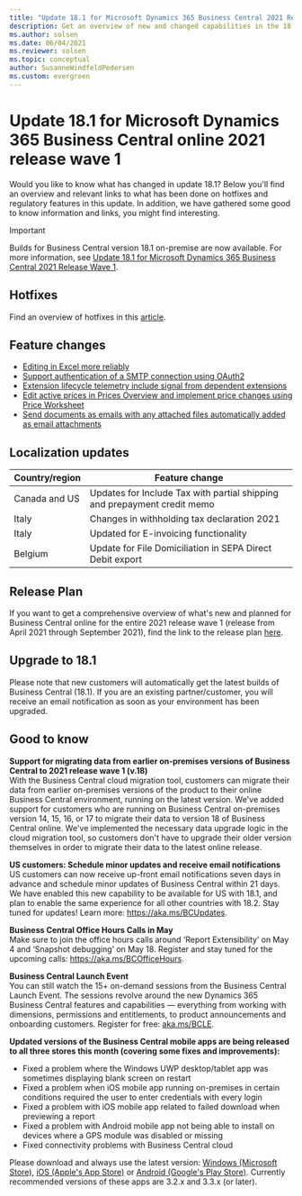 ```yaml
---
title: "Update 18.1 for Microsoft Dynamics 365 Business Central 2021 Release Wave 1"
description: Get an overview of new and changed capabilities in the 18.1 update of Business Central online, which is part of 2021 release wave 1.
ms.author: solsen
ms.date: 06/04/2021
ms.reviewer: solsen
ms.topic: conceptual
author: SusanneWindfeldPedersen
ms.custom: evergreen
---
```


# Update 18.1 for Microsoft Dynamics 365 Business Central online 2021 release wave 1

Would you like to know what has changed in update 18.1? Below you'll find an overview and relevant links to what has been done on hotfixes and regulatory features in this update. In addition, we have gathered some good to know information and links, you might find interesting.

> [!IMPORTANT]  
> Builds for Business Central version 18.1 on-premise are now available. For more information, see [Update 18.1 for Microsoft Dynamics 365 Business Central 2021 Release Wave 1](https://support.microsoft.com/topic/update-18-1-for-microsoft-dynamics-365-business-central-2021-release-wave-1-application-build-18-1-26330-platform-build-18-0-26311-c2b1b1d3-e875-4079-817e-aa51454feddb).

## Hotfixes
Find an overview of hotfixes in this [article](https://support.microsoft.com/topic/update-18-1-for-microsoft-dynamics-365-business-central-2021-release-wave-1-application-build-18-1-25158-platform-build-18-0-25290-c2b1b1d3-e875-4079-817e-aa51454feddb).

## Feature changes
- [Editing in Excel more reliably](/dynamics365-release-plan/2021wave1/smb/dynamics365-business-central/editing-excel-more-reliably)
- [Support authentication of a SMTP connection using OAuth2](/dynamics365-release-plan/2021wave1/smb/dynamics365-business-central/support-authentication-smtp-connection-using-oauth2)
- [Extension lifecycle telemetry include signal from dependent extensions](/dynamics365-release-plan/2021wave1/smb/dynamics365-business-central/extension-lifecycle-telemetry-include-signal-dependent-extensions)
- [Edit active prices in Prices Overview and implement price changes using Price Worksheet](/dynamics365-release-plan/2021wave1/smb/dynamics365-business-central/edit-active-prices-price-lists-price-overview-pages)
- [Send documents as emails with any attached files automatically added as email attachments](/dynamics365-release-plan/2021wave1/smb/dynamics365-business-central/send-documents-as-emails-attached-files-automatically-added-as-email-attachments)

## Localization updates 

| Country/region| Feature change |
|-------------|--------------|
|Canada and US | Updates for Include Tax with partial shipping and prepayment credit memo|
|Italy | Changes in withholding tax declaration 2021 |
|Italy | Updated for E-invoicing functionality |
|Belgium | Update for File Domiciliation in SEPA Direct Debit export | 

## Release Plan
If you want to get a comprehensive overview of what's new and planned for Business Central online for the entire 2021 release wave 1 (release from April 2021 through September 2021), find the link to the release plan [here](/dynamics365-release-plan/2021wave1/smb/dynamics365-business-central/planned-features).


## Upgrade to 18.1

Please note that new customers will automatically get the latest builds of Business Central (18.1). If you are an existing partner/customer, you will receive an email notification as soon as your environment has been upgraded.

## Good to know

**Support for migrating data from earlier on-premises versions of Business Central to 2021 release wave 1 (v.18)**  
With the Business Central cloud migration tool, customers can migrate their data from earlier on-premises versions of the product to their online Business Central environment, running on the latest version. We've added support for customers who are running on Business Central on-premises version 14, 15, 16, or 17 to migrate their data to version 18 of Business Central online. We've implemented the necessary data upgrade logic in the cloud migration tool, so customers don't have to upgrade their older version themselves in order to migrate their data to the latest online release. 

**US customers: Schedule minor updates and receive email notifications**  
US customers can now receive up-front email notifications seven days in advance and schedule minor updates of Business Central within 21 days. We have enabled this new capability to be available for US with 18.1, and plan to enable the same experience for all other countries with 18.2. Stay tuned for updates! Learn more: https://aka.ms/BCUpdates.

**Business Central Office Hours Calls in May**  
Make sure to join the office hours calls around ‘Report Extensibility’ on May 4 and ‘Snapshot debugging’ on May 18. Register and stay tuned for the upcoming calls: https://aka.ms/BCOfficeHours.

**Business Central Launch Event**  
You can still watch the 15+ on-demand sessions from the Business Central Launch Event. The sessions revolve around the new Dynamics 365 Business Central features and capabilities — everything from working with dimensions, permissions and entitlements, to product announcements and onboarding customers. Register for free: [aka.ms/BCLE](https://aka.ms/BCLE).


**Updated versions of the Business Central mobile apps are being released to all three stores this month (covering some fixes and improvements):**  
- Fixed a problem where the Windows UWP desktop/tablet app was sometimes displaying blank screen on restart
- Fixed a problem when iOS mobile app running on-premises in certain conditions required the user to enter credentials with every login
- Fixed a problem with iOS mobile app related to failed download when previewing a report
- Fixed a problem with Android mobile app not being able to install on devices where a GPS module was disabled or missing
- Fixed connectivity problems with Business Central cloud  

Please download and always use the latest version: [Windows (Microsoft Store)](https://www.microsoft.com/p/microsoft-dynamics-365-business-central/9nblggh4ql79?rtc=1&activetab=pivot:overviewtab),  [iOS (Apple's App Store)](https://apps.apple.com/app/project-madeira/id1093325047) or [Android (Google's Play Store)](https://play.google.com/store/apps/details?id=com.microsoft.dynamics.ProjectMadeira). Currently recommended versions of these apps are 3.2.x and 3.3.x (or later).
